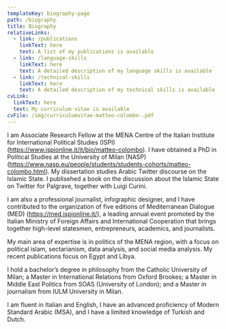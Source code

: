 ```yaml
---
templateKey: biography-page
path: /biography
title: Biography
relativeLinks:
  - link: /publications
    linkText: here
    text: A list of my publications is available
  - link: /language-skills
    linkText: here
    text: A detailed description of my language skills is available
  - link: /technical-skills
    linkText: here
    text: A detailed description of my technical skills is available
cvLink:
  linkText: here
  text: My curriculum vitae is available
cvFile: /img/curriculumvitae-matteo-colombo-.pdf
---
```

I am Associate Research Fellow at the MENA Centre of the Italian Institute for International Political Studies (ISPI) (https://www.ispionline.it/it/bio/matteo-colombo). I have obtained a PhD in Political Studies at the University of Milan (NASP) (https://www.nasp.eu/people/students/students-cohorts/matteo-colombo.html). My dissertation studies Arabic Twitter discourse on the Islamic State.  I publisehed a book on the discussion about the Islamic State on Twitter for Palgrave, together with Luigi Curini. 

I am also a professional journalist, infographic designer, and I have contributed to the organization of five editions of Mediterranean Dialogue (MED) (https://med.ispionline.it/), a leading annual event promoted by the Italian Ministry of Foreign Affairs and International Cooperation that brings together high-level statesmen, entrepreneurs, academics, and journalists.   

My main area of expertise is in politics of the MENA region, with a focus on political islam, sectarianism, data analysis, and social media analysis. My recent publications focus on Egypt and Libya.

I hold a bachelor’s degree in philosophy from the Catholic University of Milan; a Master in International Relations from Oxford Brookes; a Master in Middle East Politics from SOAS (University of London); and a Master in journalism from IULM University in Milan.  

I am fluent in Italian and English, I have an advanced proficiency of Modern Standard Arabic (MSA), and I have a limited knowledge of Turkish and Dutch.
